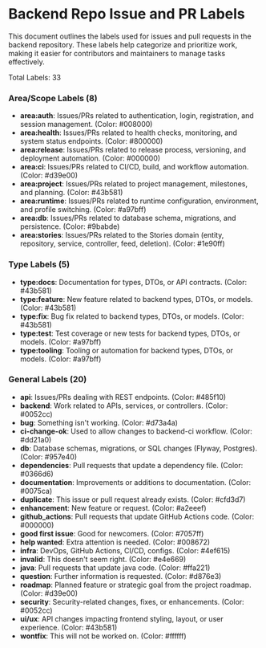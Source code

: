 Backend Repo Issue and PR Labels
===============================
This document outlines the labels used for issues and pull requests in the backend repository. These labels help categorize and prioritize work, making it easier for contributors and maintainers to manage tasks effectively.

Total Labels: 33

### Area/Scope Labels (8)
- **area:auth**: Issues/PRs related to authentication, login, registration, and session management. (Color: #008000)
- **area:health**: Issues/PRs related to health checks, monitoring, and system status endpoints. (Color: #800000)
- **area:release**: Issues/PRs related to release process, versioning, and deployment automation. (Color: #000000)
- **area:ci**: Issues/PRs related to CI/CD, build, and workflow automation. (Color: #d39e00)
- **area:project**: Issues/PRs related to project management, milestones, and planning. (Color: #43b581)
- **area:runtime**: Issues/PRs related to runtime configuration, environment, and profile switching. (Color: #a97bff)
- **area:db**: Issues/PRs related to database schema, migrations, and persistence. (Color: #9babde)
- **area:stories**: Issues/PRs related to the Stories domain (entity, repository, service, controller, feed, deletion). (Color: #1e90ff)

### Type Labels (5)
- **type:docs**: Documentation for types, DTOs, or API contracts. (Color: #43b581)
- **type:feature**: New feature related to backend types, DTOs, or models. (Color: #43b581)
- **type:fix**: Bug fix related to backend types, DTOs, or models. (Color: #43b581)
- **type:test**: Test coverage or new tests for backend types, DTOs, or models. (Color: #a97bff)
- **type:tooling**: Tooling or automation for backend types, DTOs, or models. (Color: #a97bff)

### General Labels (20)
- **api**: Issues/PRs dealing with REST endpoints. (Color: #485f10)
- **backend**: Work related to APIs, services, or controllers. (Color: #0052cc)
- **bug**: Something isn't working. (Color: #d73a4a)
- **ci-change-ok**: Used to allow changes to backend-ci workflow. (Color: #dd21a0)
- **db**: Database schemas, migrations, or SQL changes (Flyway, Postgres). (Color: #957e40)
- **dependencies**: Pull requests that update a dependency file. (Color: #0366d6)
- **documentation**: Improvements or additions to documentation. (Color: #0075ca)
- **duplicate**: This issue or pull request already exists. (Color: #cfd3d7)
- **enhancement**: New feature or request. (Color: #a2eeef)
- **github_actions**: Pull requests that update GitHub Actions code. (Color: #000000)
- **good first issue**: Good for newcomers. (Color: #7057ff)
- **help wanted**: Extra attention is needed. (Color: #008672)
- **infra**: DevOps, GitHub Actions, CI/CD, configs. (Color: #4ef615)
- **invalid**: This doesn't seem right. (Color: #e4e669)
- **java**: Pull requests that update java code. (Color: #ffa221)
- **question**: Further information is requested. (Color: #d876e3)
- **roadmap**: Planned feature or strategic goal from the project roadmap. (Color: #d39e00)
- **security**: Security-related changes, fixes, or enhancements. (Color: #0052cc)
- **ui/ux**: API changes impacting frontend styling, layout, or user experience. (Color: #43b581)
- **wontfix**: This will not be worked on. (Color: #ffffff)
